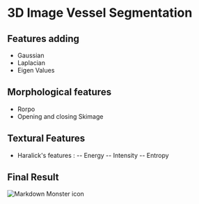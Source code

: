 # 3D Image Vessel Segmentation 

## Features adding 
- Gaussian 
- Laplacian
- Eigen Values

## Morphological features
- Rorpo
- Opening and closing Skimage

## Textural Features
- Haralick's features : 
-- Energy
-- Intensity
-- Entropy

## Final Result
<img src="markdownmonstericon.png"
     alt="Markdown Monster icon"
     style="float: left; margin-right: 10px;" />
